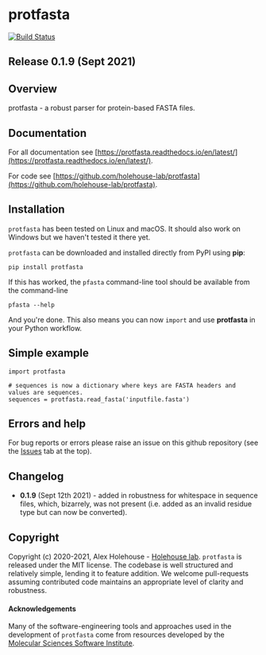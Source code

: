 protfasta
==============================
[//]: # (Badges)
[![Build Status](https://travis-ci.org/holehouse-lab/protfasta.svg?branch=master)](https://travis-ci.org/holehouse-lab/protfasta)

## Release 0.1.9 (Sept 2021)

## Overview
protfasta - a robust parser for protein-based FASTA files.

## Documentation

For all documentation see [https://protfasta.readthedocs.io/en/latest/](https://protfasta.readthedocs.io/en/latest/).

For code see [https://github.com/holehouse-lab/protfasta](https://github.com/holehouse-lab/protfasta).


## Installation

`protfasta` has been tested on Linux and macOS. It should also work on Windows but we haven't tested it there yet. 

`protfasta` can be downloaded and installed directly from PyPI using **pip**:

    pip install protfasta

If this has worked, the `pfasta` command-line tool should be available from the command-line

    pfasta --help

And you're done. This also means you can now ``import`` and use **protfasta** in your Python workflow. 

## Simple example

	import protfasta

	# sequences is now a dictionary where keys are FASTA headers and values are sequences.
    sequences = protfasta.read_fasta('inputfile.fasta')


## Errors and help
For bug reports or errors please raise an issue on this github repository (see the [Issues](https://github.com/holehouse-lab/protfasta/issues) tab at the top).

## Changelog
* **0.1.9** (Sept 12th 2021) - added in robustness for whitespace in sequence files, which, bizarrely, was not present (i.e. added as an invalid residue type but can now be converted).


## Copyright

Copyright (c) 2020-2021, Alex Holehouse  - [Holehouse lab](http://holehouse.wustl.edu/). `protfasta` is released under the MIT license. The codebase is well structured and relatively simple, lending it to feature addition. We welcome pull-requests assuming contributed code maintains an appropriate level of clarity and robustness. 


#### Acknowledgements
 
Many of the software-engineering tools and approaches used in the development of `protfasta` come from resources developed by the [Molecular Sciences Software Institute](https://molssi.org/).

